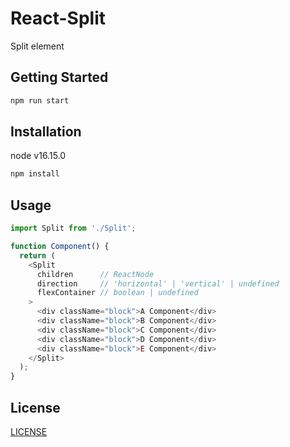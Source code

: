 # React-Split

Split element

## Getting Started

```bash
npm run start
```

## Installation

node v16.15.0

```bash
npm install
```

## Usage

```javascript
import Split from './Split';

function Component() {
  return (
    <Split 
      children      // ReactNode
      direction     // 'horizontal' | 'vertical' | undefined
      flexContainer // boolean | undefined
    >
      <div className="block">A Component</div>
      <div className="block">B Component</div>
      <div className="block">C Component</div>
      <div className="block">D Component</div>
      <div className="block">E Component</div>
    </Split>
  );
}
```

## License

[LICENSE](LICENSE)
